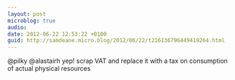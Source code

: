 ```yaml
---
layout: post
microblog: true
audio: 
date: 2012-06-22 12:53:22 +0100
guid: http://samdeane.micro.blog/2012/06/22/t216136796449419264.html
---
```

@pilky @alastairh yep! scrap VAT and replace it with a tax on consumption of actual physical resources
